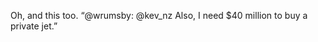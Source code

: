 <!--
id: 4384079242
link: http://kevinisom.info/post/4384079242/oh-and-this-too-wrumsby-kev-nz-also-i-need
slug: oh-and-this-too-wrumsby-kev-nz-also-i-need
date: Wed Apr 06 2011 20:46:56 GMT+1200 (NZST)
raw: {"blog_name":"kevinisom","id":4384079242,"post_url":"http://kevinisom.info/post/4384079242/oh-and-this-too-wrumsby-kev-nz-also-i-need","slug":"oh-and-this-too-wrumsby-kev-nz-also-i-need","type":"text","date":"2011-04-06 08:46:56 GMT","timestamp":1302079616,"state":"published","format":"html","reblog_key":"nXPkQBeu","tags":[],"short_url":"http://tmblr.co/Zw68Yy45JxsA","highlighted":[],"feed_item":"http://twitter.com/kev_nz/statuses/55445089140486144","from_feed_id":"650289","note_count":0,"title":null,"body":"<p>Oh, and this too. “@wrumsby: @kev_nz Also, I need $40 million to buy a private jet.”</p>"}
publish: 2011-04-06
tags: 
title: null
-->


Oh, and this too. “@wrumsby: @kev\_nz Also, I need \$40 million to buy a
private jet.”


